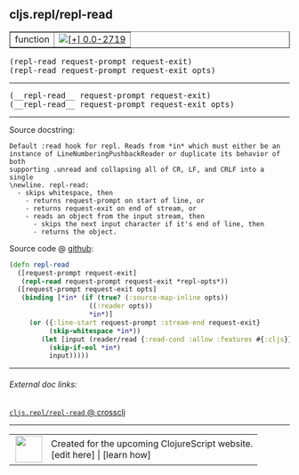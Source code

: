 ## cljs.repl/repl-read



 <table border="1">
<tr>
<td>function</td>
<td><a href="https://github.com/cljsinfo/cljs-api-docs/tree/0.0-2719"><img valign="middle" alt="[+] 0.0-2719" title="Added in 0.0-2719" src="https://img.shields.io/badge/+-0.0--2719-lightgrey.svg"></a> </td>
</tr>
</table>

<samp>(repl-read request-prompt request-exit)</samp><br>
<samp>(repl-read request-prompt request-exit opts)</samp><br>

---

 <samp>
(__repl-read__ request-prompt request-exit)<br>
</samp>
 <samp>
(__repl-read__ request-prompt request-exit opts)<br>
</samp>

---





Source docstring:

```
Default :read hook for repl. Reads from *in* which must either be an
instance of LineNumberingPushbackReader or duplicate its behavior of both
supporting .unread and collapsing all of CR, LF, and CRLF into a single
\newline. repl-read:
  - skips whitespace, then
    - returns request-prompt on start of line, or
    - returns request-exit on end of stream, or
    - reads an object from the input stream, then
      - skips the next input character if it's end of line, then
      - returns the object.
```


Source code @ [github]():

```clj
(defn repl-read
  ([request-prompt request-exit]
   (repl-read request-prompt request-exit *repl-opts*))
  ([request-prompt request-exit opts]
   (binding [*in* (if (true? (:source-map-inline opts))
                    ((:reader opts))
                    *in*)]
     (or ({:line-start request-prompt :stream-end request-exit}
          (skip-whitespace *in*))
        (let [input (reader/read {:read-cond :allow :features #{:cljs}} *in*)]
          (skip-if-eol *in*)
          input)))))
```

<!--
Repo - tag - source tree - lines:

 <pre>

</pre>

-->

---



###### External doc links:

[`cljs.repl/repl-read` @ crossclj](http://crossclj.info/fun/cljs.repl/repl-read.html)<br>

---

 <table>
<tr><td>
<img valign="middle" align="right" width="48px" src="http://i.imgur.com/Hi20huC.png">
</td><td>
Created for the upcoming ClojureScript website.<br>
[edit here] | [learn how]
</td></tr></table>

[edit here]:https://github.com/cljsinfo/cljs-api-docs/blob/master/cljsdoc/cljs.repl/repl-read.cljsdoc
[learn how]:https://github.com/cljsinfo/cljs-api-docs/wiki/cljsdoc-files

<!--

This information was too distracting to show to readers, but I'll leave it
commented here since it is helpful to:

- pretty-print the data used to generate this document
- and show how to retrieve that data



The API data for this symbol:

```clj
{:ns "cljs.repl",
 :name "repl-read",
 :signature ["[request-prompt request-exit]"
             "[request-prompt request-exit opts]"],
 :name-encode "repl-read",
 :history [["+" "0.0-2719"]],
 :type "function",
 :full-name-encode "cljs.repl/repl-read",
 :source {:code "(defn repl-read\n  ([request-prompt request-exit]\n   (repl-read request-prompt request-exit *repl-opts*))\n  ([request-prompt request-exit opts]\n   (binding [*in* (if (true? (:source-map-inline opts))\n                    ((:reader opts))\n                    *in*)]\n     (or ({:line-start request-prompt :stream-end request-exit}\n          (skip-whitespace *in*))\n        (let [input (reader/read {:read-cond :allow :features #{:cljs}} *in*)]\n          (skip-if-eol *in*)\n          input)))))",
          :title "Source code",
          :repo "clojurescript",
          :tag "r1.8.51",
          :filename "src/main/clojure/cljs/repl.cljc",
          :lines [87 108],
          :url "https://github.com/clojure/clojurescript/blob/r1.8.51/src/main/clojure/cljs/repl.cljc#L87-L108"},
 :usage ["(repl-read request-prompt request-exit)"
         "(repl-read request-prompt request-exit opts)"],
 :full-name "cljs.repl/repl-read",
 :docstring "Default :read hook for repl. Reads from *in* which must either be an\ninstance of LineNumberingPushbackReader or duplicate its behavior of both\nsupporting .unread and collapsing all of CR, LF, and CRLF into a single\n\\newline. repl-read:\n  - skips whitespace, then\n    - returns request-prompt on start of line, or\n    - returns request-exit on end of stream, or\n    - reads an object from the input stream, then\n      - skips the next input character if it's end of line, then\n      - returns the object.",
 :cljsdoc-url "https://github.com/cljsinfo/cljs-api-docs/blob/master/cljsdoc/cljs.repl/repl-read.cljsdoc"}

```

Retrieve the API data for this symbol:

```clj
;; from Clojure REPL
(require '[clojure.edn :as edn])
(-> (slurp "https://raw.githubusercontent.com/cljsinfo/cljs-api-docs/catalog/cljs-api.edn")
    (edn/read-string)
    (get-in [:symbols "cljs.repl/repl-read"]))
```

-->
